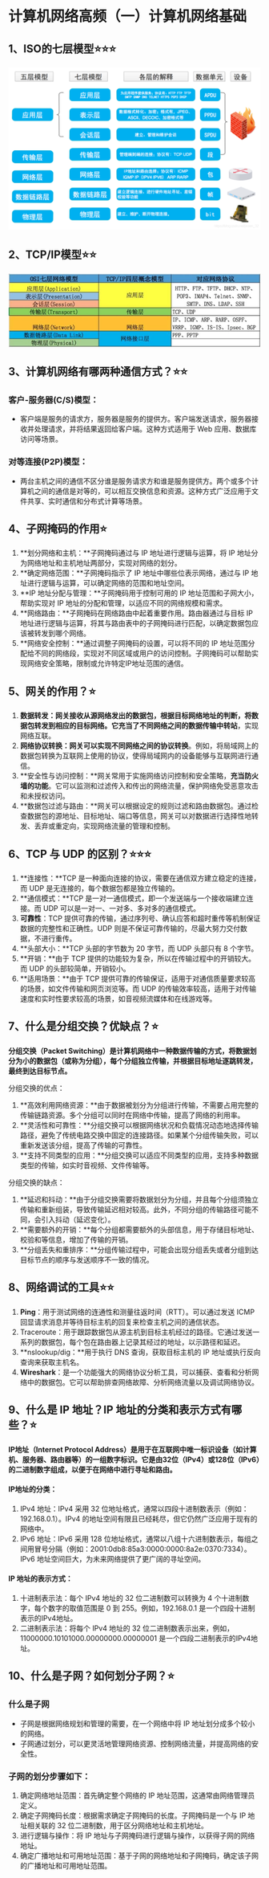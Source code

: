 # 计算机网络高频（一）计算机网络基础

## 1、ISO的七层模型⭐⭐⭐

![img](计算机网络高频（一）计算机网络基础/D2B5CA33BD970F64A6301FA75AE2EB22.png)

## 2、TCP/IP模型⭐⭐

![img](计算机网络高频（一）计算机网络基础/D2B5CA33BD970F64A6301FA75AE2EB22-1709096292244-1.png)

## 3、计算机网络有哪两种通信方式？⭐⭐

### **客户-服务器(C/S)模型：**

- 客户端是服务的请求方，服务器是服务的提供方。客户端发送请求，服务器接收并处理请求，并将结果返回给客户端。这种方式适用于 Web 应用、数据库访问等场景。

### 对等连接(P2P)模型：

- 两台主机之间的通信不区分谁是服务请求方和谁是服务提供方。两个或多个计算机之间的通信是对等的，可以相互交换信息和资源。这种方式广泛应用于文件共享、实时通信和分布式计算等场景。

## 4、子网掩码的作用⭐

1. **划分网络和主机：**子网掩码通过与 IP 地址进行逻辑与运算，将 IP 地址分为网络地址和主机地址两部分，实现对网络的划分。
2. **确定网络范围：**子网掩码指示了 IP 地址中哪些位表示网络，通过与 IP 地址进行逻辑与运算，可以确定网络的范围和地址空间。
3. **IP 地址分配与管理：**子网掩码用于控制可用的 IP 地址范围和子网大小，帮助实现对 IP 地址的分配和管理，以适应不同的网络规模和需求。
4. **网络路由：**子网掩码在网络路由中起着重要作用。路由器通过与目标 IP 地址进行逻辑与运算，将其与路由表中的子网掩码进行匹配，以确定数据包应该被转发到哪个网络。
5. **网络安全控制：**通过调整子网掩码的设置，可以将不同的 IP 地址范围分配给不同的网络段，实现对不同区域或用户的访问控制。子网掩码可以帮助实现网络安全策略，限制或允许特定IP地址范围的通信。

## 5、网关的作用？⭐

1. **数据转发：**网关接收从源网络发出的数据包，根据目标网络地址的判断，将数据包转发到相应的目标网络。它充当了不同网络之间的**数据传输中转站**，实现网络互联。
2. **网络协议转换：网关可以实现不同网络之间的协议转换**。例如，将局域网上的数据包转换为互联网上使用的协议，使得局域网内的设备能够与互联网进行通信。
3. **安全性与访问控制：**网关常用于实施网络访问控制和安全策略，**充当防火墙的功能**。它可以监测和过滤传入和传出的网络流量，保护网络免受恶意攻击和未授权访问。
4. **数据包过滤与路由：**网关可以根据设定的规则过滤和路由数据包。通过检查数据包的源地址、目标地址、端口等信息，网关可以对数据进行选择性地转发、丢弃或重定向，实现网络流量的管理和控制。

## 6、TCP 与 UDP 的区别？⭐⭐⭐

1. **连接性：**TCP 是一种面向连接的协议，需要在通信双方建立稳定的连接，而 UDP 是无连接的，每个数据包都是独立传输的。
2. **通信模式：**TCP 是一对一通信模式，即一个发送端与一个接收端建立连接。而 UDP 可以是一对一、一对多、多对多的通信模式。
3. **可靠性**：TCP 提供可靠的传输，通过序列号、确认应答和超时重传等机制保证数据的完整性和正确性。UDP 则是不保证可靠传输的，尽最大努力交付数据，不进行重传。
4. **头部大小：**TCP 头部的字节数为 20 字节，而 UDP 头部只有 8 个字节。
5. **开销：**由于 TCP 提供的功能较为复杂，所以在传输过程中的开销较大。而 UDP 的头部较简单，开销较小。
6. **适用场景：**由于 TCP 提供可靠的传输保证，适用于对通信质量要求较高的场景，如文件传输和网页浏览等。而 UDP 的传输效率较高，适用于对传输速度和实时性要求较高的场景，如音视频流媒体和在线游戏等。

## 7、什么是分组交换？优缺点？⭐

**分组交换（Packet Switching）是计算机网络中一种数据传输的方式，将数据划分为小的数据包（或称为分组），每个分组独立传输，并根据目标地址逐跳转发，最终到达目标节点。**

分组交换的优点：

1. **高效利用网络资源：**由于数据被划分为分组进行传输，不需要占用完整的传输链路资源。多个分组可以同时在网络中传输，提高了网络的利用率。
2. **灵活性和可靠性：**分组交换可以根据网络状况和负载情况动态地选择传输路径，避免了传统电路交换中固定的连接路径。如果某个分组传输失败，可以重新发送该分组，提高了传输的可靠性。
3. **支持不同类型的应用：**分组交换可以适应不同类型的应用，支持多种数据类型的传输，如实时音视频、文件传输等。

分组交换的缺点：

1. **延迟和抖动：**由于分组交换需要将数据划分为分组，并且每个分组须独立传输和重新组装，导致传输延迟相对较高。此外，不同分组的传输路径可能不同，会引入抖动（延迟变化）。
2. **需要额外的开销：**每个分组都需要额外的头部信息，用于存储目标地址、校验和等信息，增加了传输的开销。
3. **分组丢失和重排序：**分组传输过程中，可能会出现分组丢失或者分组到达目标节点的顺序与发送顺序不一致的情况。

## 8、网络调试的工具⭐⭐

1. **Ping**：用于测试网络的连通性和测量往返时间（RTT）。可以通过发送 ICMP 回显请求消息并等待目标主机的回复来检查主机之间的通信状态。
2. Traceroute：用于跟踪数据包从源主机到目标主机经过的路径。它通过发送一系列的数据包，每个包在路由器上记录其经过的地址，以示路径和延迟。
3. **nslookup/dig：**用于执行 DNS 查询，获取目标主机的 IP 地址或执行反向查询来获取主机名。
4. **Wireshark**：是一个功能强大的网络协议分析工具，可以捕获、查看和分析网络中的数据包。它可以帮助排查网络故障、分析网络流量以及调试网络协议。

## 9、什么是 IP 地址？IP 地址的分类和表示方式有哪些？⭐

**IP地址（Internet Protocol Address）是用于在互联网中唯一标识设备（如计算机、服务器、路由器等）的一组数字标识。它是由32位（IPv4）或128位（IPv6）的二进制数字组成，以便于在网络中进行寻址和路由。**

#### IP地址的分类：

1. IPv4 地址：IPv4 采用 32 位地址格式，通常以四段十进制数表示（例如：192.168.0.1）。IPv4 的地址空间有限且已经耗尽，但它仍然广泛应用于现有的网络中。
2. IPv6 地址：IPv6 采用 128 位地址格式，通常以八组十六进制数表示，每组之间用冒号分隔（例如：2001:0db8:85a3:0000:0000:8a2e:0370:7334）。IPv6 地址空间巨大，为未来网络提供了更广阔的寻址空间。

#### IP 地址的表示方式：

1. 十进制表示法：每个 IPv4 地址的 32 位二进制数可以转换为 4 个十进制数字，每个数字的取值范围是 0 到 255。例如，192.168.0.1 是一个四段十进制表示的IPv4地址。
2. 二进制表示法：将每个 IPv4 地址的 32 位二进制数表示出来，例如，11000000.10101000.00000000.00000001 是一个四段二进制表示的IPv4地址。

## 10、什么是子网？如何划分子网？⭐

### 什么是子网

- 子网是根据网络规划和管理的需要，在一个网络中将 IP 地址划分成多个较小的网络。
- 子网通过划分，可以更灵活地管理网络资源、控制网络流量，并提高网络的安全性。

### 子网的划分步骤如下：

1. 确定网络地址范围：首先确定整个网络的 IP 地址范围，这通常由网络管理员定义。
2. 确定子网掩码长度：根据需求确定子网掩码的长度。子网掩码是一个与 IP 地址相关联的 32 位二进制数，用于区分网络地址和主机地址。
3. 进行逻辑与操作：将 IP 地址与子网掩码进行逻辑与操作，以获得子网的网络地址。
4. 确定广播地址和可用地址范围：基于子网的网络地址和子网掩码，确定该子网的广播地址和可用地址范围。
